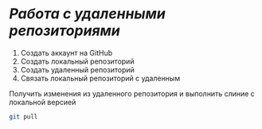 # ***Работа с удаленными репозиториями***

1. Создать аккаунт на GitHub
1. Создать локальный репозиторий
3. Создать удаленный репозиторий
4. Связать локальный репозиторий с удаленным

Получить изменения из удаленного репозитория и выполнить слиние с локальной версией
```bash
git pull
```
